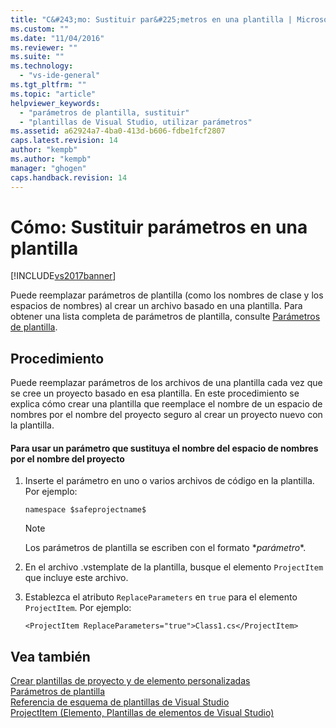 ```yaml
---
title: "C&#243;mo: Sustituir par&#225;metros en una plantilla | Microsoft Docs"
ms.custom: ""
ms.date: "11/04/2016"
ms.reviewer: ""
ms.suite: ""
ms.technology: 
  - "vs-ide-general"
ms.tgt_pltfrm: ""
ms.topic: "article"
helpviewer_keywords: 
  - "parámetros de plantilla, sustituir"
  - "plantillas de Visual Studio, utilizar parámetros"
ms.assetid: a62924a7-4ba0-413d-b606-fdbe1fcf2807
caps.latest.revision: 14
author: "kempb"
ms.author: "kempb"
manager: "ghogen"
caps.handback.revision: 14
---
```

# C&#243;mo: Sustituir par&#225;metros en una plantilla
[!INCLUDE[vs2017banner](../code-quality/includes/vs2017banner.md)]

Puede reemplazar parámetros de plantilla \(como los nombres de clase y los espacios de nombres\) al crear un archivo basado en una plantilla.  Para obtener una lista completa de parámetros de plantilla, consulte [Parámetros de plantilla](../ide/template-parameters.md).  
  
## Procedimiento  
 Puede reemplazar parámetros de los archivos de una plantilla cada vez que se cree un proyecto basado en esa plantilla.  En este procedimiento se explica cómo crear una plantilla que reemplace el nombre de un espacio de nombres por el nombre del proyecto seguro al crear un proyecto nuevo con la plantilla.  
  
#### Para usar un parámetro que sustituya el nombre del espacio de nombres por el nombre del proyecto  
  
1.  Inserte el parámetro en uno o varios archivos de código en la plantilla.  Por ejemplo:  
  
    ```  
    namespace $safeprojectname$  
    ```  
  
    > [!NOTE]
    >  Los parámetros de plantilla se escriben con el formato $*parámetro*$.  
  
2.  En el archivo .vstemplate de la plantilla, busque el elemento `ProjectItem` que incluye este archivo.  
  
3.  Establezca el atributo `ReplaceParameters` en `true` para el elemento `ProjectItem`.  Por ejemplo:  
  
    ```  
    <ProjectItem ReplaceParameters="true">Class1.cs</ProjectItem>  
    ```  
  
## Vea también  
 [Crear plantillas de proyecto y de elemento personalizadas](../ide/creating-project-and-item-templates.md)   
 [Parámetros de plantilla](../ide/template-parameters.md)   
 [Referencia de esquema de plantillas de Visual Studio](../extensibility/visual-studio-template-schema-reference.md)   
 [ProjectItem \(Elemento, Plantillas de elementos de Visual Studio\)](../extensibility/projectitem-element-visual-studio-item-templates.md)
